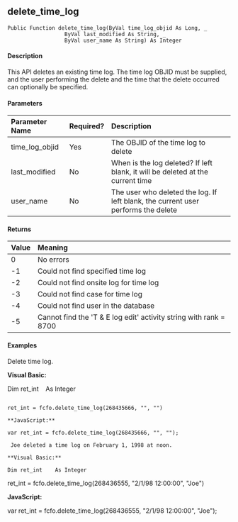 delete_time_log
-----------------

```
Public Function delete_time_log(ByVal time_log_objid As Long, _
                  ByVal last_modified As String, _
                  ByVal user_name As String) As Integer
```

#### Description

This API deletes an existing time log. The time log OBJID must be supplied, and the user performing the delete and the time that the delete occurred can optionally be specified.

#### Parameters

| Parameter Name | Required? | Description |
|:--- |:--- |:--- |
| time_log_objid | Yes | The OBJID of the time log to delete |
| last_modified | No | When is the log deleted? If left blank, it will be deleted at the current time |
| user_name | No | The user who deleted the log. If left blank, the current user performs the delete |

#### Returns

| Value | Meaning |
|:--- |:--- |
| 0 | No errors |
| -1 | Could not find specified time log |
| -2 | Could not find onsite log for time log |
| -3 | Could not find case for time log |
| -4 | Could not find user in the database |
| -5 | Cannot find the 'T & E log edit' activity string with rank = 8700 |

#### Examples

 Delete time log.

**Visual Basic:**

Dim ret_int    As Integer
```

ret_int = fcfo.delete_time_log(268435666, "", "")

**JavaScript:**

var ret_int = fcfo.delete_time_log(268435666, "", "");

 Joe deleted a time log on February 1, 1998 at noon.

**Visual Basic:**

Dim ret_int    As Integer
```

ret_int = fcfo.delete_time_log(268436555, "2/1/98 12:00:00", "Joe")

**JavaScript:**

var ret_int = fcfo.delete_time_log(268436555, "2/1/98 12:00:00", "Joe");